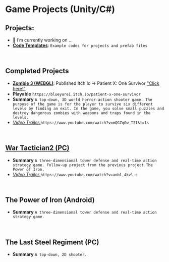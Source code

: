 # **Game Projects (Unity/C#)**

## **Projects:** 

- 🔭 I’m currently working on ...
- [**Code Templates**](https://github.com/darkbluerx/Code-Templates): `Example codes for projects and prefab files`
<br>


## **Completed Projects**
- [**Zombie 3 (WEBGL)**](https://github.com/darkbluerx/Zombie-3): Published Itch.Io -> Patient X: One Survivor  ["Click here!"](https://blueyurei.itch.io/patient-x-one-survivor) 
- **Playable** `https://blueyurei.itch.io/patient-x-one-survivor`
- **Summary** `A top-down, 3D world horror-action shooter game. The purpose of the game is for the player to survive six different levels by finding an exit. In the game, you solve small puzzles and destroy dangerous zombies with weapons and traps found in the levels.`
- [*Video Trailer:*](https://www.youtube.com/watch?v=mQGZqGw_T2I&t=1s)`https://www.youtube.com/watch?v=mQGZqGw_T2I&t=1s`
<br>

## [**War Tactician2 (PC)**](https://github.com/darkbluerx/War-Tactician2)
- **Summary** `A three-dimensional tower defense and real-time action strategy game. Follow-up project from the previous project The Power of Iron.`
- [*Video Trailer:*](https://www.youtube.com/watch?v=aobl_4kvl-c)`https://www.youtube.com/watch?v=aobl_4kvl-c`
<br>

## **The Power of Iron (Android)**
- **Summary** `A three-dimensional tower defense and real-time action strategy game.`
<br>

## **The Last Steel Regiment (PC)**
- **Summary** `A top-down, 2D shooter.`
